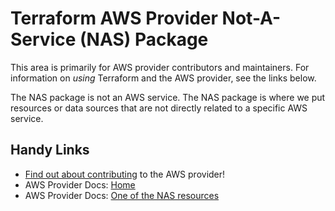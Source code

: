 # Terraform AWS Provider Not-A-Service (NAS) Package
<!-- markdownlint-disable MD026 -->
This area is primarily for AWS provider contributors and maintainers. For information on _using_ Terraform and the AWS provider, see the links below.


The NAS package is not an AWS service. The NAS package is where we put resources or data sources that are not directly related to a specific AWS service.


## Handy Links
* [Find out about contributing](../../../docs/contributing) to the AWS provider!
* AWS Provider Docs: [Home](https://registry.terraform.io/providers/hashicorp/aws/latest/docs)
* AWS Provider Docs: [One of the NAS resources](https://registry.terraform.io/providers/hashicorp/aws/latest/docs/data-sources/caller_identity)
